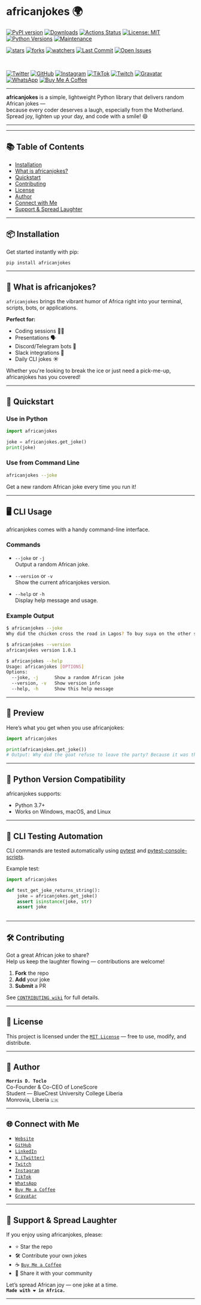 # africanjokes 🌍

<!-- Main project stats badges -->
[![PyPI version](https://img.shields.io/pypi/v/africanjokes)](https://pypi.org/project/africanjokes/)
[![Downloads](https://img.shields.io/pepy/dt/africanjokes)](https://pepy.tech/project/africanjokes)
[![Actions Status](https://github.com/daddysboy21/africanjokes/actions/workflows/python-app.yml/badge.svg)](https://github.com/daddysboy21/africanjokes/actions)
[![License: MIT](https://img.shields.io/badge/License-MIT-yellow.svg)](https://opensource.org/licenses/MIT)
[![Python Versions](https://img.shields.io/pypi/pyversions/africanjokes)](https://pypi.org/project/africanjokes/)
[![Maintenance](https://img.shields.io/maintenance/yes/2025)](https://github.com/daddysboy21/africanjokes)

<!-- GitHub community stats badges -->
[![stars](https://img.shields.io/github/stars/daddysboy21/africanjokes)](https://github.com/daddysboy21/africanjokes/stargazers)
[![forks](https://img.shields.io/github/forks/daddysboy21/africanjokes)](https://github.com/daddysboy21/africanjokes/network)
[![watchers](https://img.shields.io/github/watchers/daddysboy21/africanjokes)](https://github.com/daddysboy21/africanjokes/watchers)
[![Last Commit](https://img.shields.io/github/last-commit/daddysboy21/africanjokes)](https://github.com/daddysboy21/africanjokes/commits)
[![Open Issues](https://img.shields.io/github/issues/daddysboy21/africanjokes)](https://github.com/daddysboy21/africanjokes/issues)

<br>

<!-- Social & support badges grouped for clarity -->
[![Twitter](https://img.shields.io/twitter/follow/daddysboy_21?style=social)](https://twitter.com/daddysboy_21)
[![GitHub](https://img.shields.io/github/followers/daddysboy21?label=Follow&style=social)](https://github.com/daddysboy21)
[![Instagram](https://img.shields.io/badge/@daddysboy.21-E4405F?style=flat&logo=instagram&logoColor=white)](https://instagram.com/daddysboy.21)
[![TikTok](https://img.shields.io/badge/TikTok-@daddysboy.21-black?style=flat&logo=tiktok)](https://tiktok.com/@daddysboy.21)
[![Twitch](https://img.shields.io/badge/Twitch-daddysboy_21-9146FF?style=flat&logo=twitch&logoColor=white)](https://twitch.tv/daddysboy_21)
[![Gravatar](https://img.shields.io/badge/Gravatar-daddysboy21-4B8BBE?style=flat&logo=gravatar&logoColor=white)](https://daddysboy21.link)
[![WhatsApp](https://img.shields.io/badge/WhatsApp-Chat-green?style=flat&logo=whatsapp&logoColor=white)](https://wa.me/231555557034)
[![Buy Me A Coffee](https://img.shields.io/badge/Support☕-Buy%20Me%20a%20Coffee-orange?style=flat&logo=buy-me-a-coffee)](https://buymeacoffee.com/PBEzMY14YC)

---

**africanjokes** is a simple, lightweight Python library that delivers random African jokes —  
because every coder deserves a laugh, especially from the Motherland.  
Spread joy, lighten up your day, and code with a smile! 😄

---

---

## 📚 Table of Contents

- [Installation](#-installation)
- [What is africanjokes?](#-what-is-africanjokes)
- [Quickstart](#-quickstart)
- [Contributing](#️-contributing)
- [License](#-license)
- [Author](#-author)
- [Connect with Me](#-connect-with-me)
- [Support & Spread Laughter](#-support--spread-laughter)

---

## 📦 Installation

Get started instantly with pip:

```bash
pip install africanjokes
```

---

## 🤔 What is africanjokes?

`africanjokes` brings the vibrant humor of Africa right into your terminal, scripts, bots, or applications.

**Perfect for:**
- Coding sessions 👨‍💻
- Presentations 🗣️
- Discord/Telegram bots 🤖
- Slack integrations 💬
- Daily CLI jokes ☀️

Whether you're looking to break the ice or just need a pick-me-up, africanjokes has you covered!

---

## 🚀 Quickstart

### Use in Python

```python
import africanjokes

joke = africanjokes.get_joke()
print(joke)
```

### Use from Command Line

```bash
africanjokes --joke
```

Get a new random African joke every time you run it!

---

## 🖥️ CLI Usage

africanjokes comes with a handy command-line interface.

### Commands

- `--joke` or `-j`  
  Output a random African joke.

- `--version` or `-v`  
  Show the current africanjokes version.

- `--help` or `-h`  
  Display help message and usage.

### Example Output

```bash
$ africanjokes --joke
Why did the chicken cross the road in Lagos? To buy suya on the other side!

$ africanjokes --version
africanjokes version 1.0.1

$ africanjokes --help
Usage: africanjokes [OPTIONS]
Options:
  --joke, -j      Show a random African joke
  --version, -v   Show version info
  --help, -h      Show this help message
```

---

## 👀 Preview

Here’s what you get when you use africanjokes:

```python
import africanjokes

print(africanjokes.get_joke())
# Output: Why did the goat refuse to leave the party? Because it was the G.O.A.T!
```

---

## 🐍 Python Version Compatibility

africanjokes supports:

- Python 3.7+
- Works on Windows, macOS, and Linux

---

## 🤖 CLI Testing Automation

CLI commands are tested automatically using [pytest](https://pytest.org/) and [pytest-console-scripts](https://github.com/manahl/pytest-plugins/tree/master/pytest-console-scripts).

Example test:

```python
import africanjokes

def test_get_joke_returns_string():
    joke = africanjokes.get_joke()
    assert isinstance(joke, str)
    assert joke
     
```

---

## 🛠️ Contributing

Got a great African joke to share?  
Help us keep the laughter flowing — contributions are welcome!

1. **Fork** the repo  
2. **Add** your joke  
3. **Submit** a PR  

See [`CONTRIBUTING wiki`](https://github.com/daddysboy21/africanjokes/wiki/Contributing) for full details.

---

## 📄 License

This project is licensed under the [`MIT License`](https://github.com/daddysboy21/africanjokes/blob/main/LICENSE)
 — free to use, modify, and distribute.

---

## 👤 Author

**`Morris D. Toclo`**  
Co-Founder & Co-CEO of LoneScore  
Student — BlueCrest University College Liberia  
Monrovia, Liberia `🇱🇷`

---

## 🌐 Connect with Me

- [`Website`](https://daddysboy21.link)
- [`GitHub`](https://github.com/daddysboy21)
- [`LinkedIn`](https://www.linkedin.com/in/morris-toclo-a83858275)
- [`X (Twitter)`](https://x.com/daddysboy_21)
- [`Twitch`](https://twitch.tv/daddysboy_21)
- [`Instagram`](https://instagram.com/daddysboy.21)
- [`TikTok`](https://tiktok.com/@daddysboy.21)
- [`WhatsApp`](https://wa.me/231555557034)
- [`Buy Me a Coffee`](https://buymeacoffee.com/PBEzMY14YC)
- [`Gravatar`](https://daddysboy21.link)

---

## 💖 Support & Spread Laughter

If you enjoy using africanjokes, please:

- ⭐ Star the repo  
- 🛠️ Contribute your own jokes  
- ☕ [`Buy Me a Coffee`](https://buymeacoffee.com/PBEzMY14YC)  
- 📣 Share it with your community  

Let’s spread African joy — one joke at a time.  
**`Made with ❤️ in Africa.`**

---
